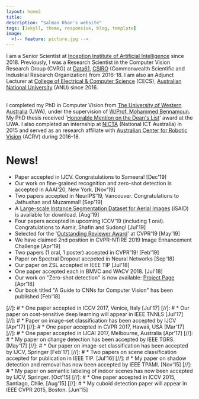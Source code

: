 ```yaml
---
layout: home2
title: 
description: "Salman Khan's website"
tags: [Jekyll, theme, responsive, blog, template]
image:
  <!-- feature: picture.jpg -->
---
```

I am a Senior Scientist at [Inception Institute of Artificial Intelligence](http://www.inceptioniai.org/) since 2018. Previously, I was a Research Scientist in the Computer Vision Research Group (CVRG) at [Data61](http://www.data61.csiro.au/), [CSIRO](http://www.csiro.au/) (Commonwealth Scientific and Industrial Research Organization) from 2016-18. I am also an Adjunct Lecturer at [College of Electrical & Computer Science](http://cecs.anu.edu.au/) (CECS), [Australian National University](https://www.anu.edu.au/) (ANU) since 2016.<br><br>


I completed my PhD in Computer Vision from [The University of Western Australia](https://www.uwa.edu.au/) (UWA), under the supervision of [W/Prof. Mohammed Bennamoun](https://scholar.google.ae/citations?user=ylX5MEAAAAAJ&hl=en). My PhD thesis received `[Honorable Mention on the Dean's List](http://www.postgraduate.uwa.edu.au/students/funding/prizes/board-of-the-graduate-research-school-deans-list)' award at the UWA. I also completed an internship at [NICTA](https://en.wikipedia.org/wiki/NICTA) (National ICT Australia) in 2015 and served as an research affiliate with [Australian Center for Robotic Vision](https://www.roboticvision.org/) (ACRV) during 2016-18.

# News!

* Paper accepted in IJCV. Congratulations to Sameera! [Dec'19]
* Our work on fine-grained recognition and zero-shot detection is accepted in AAAI'20, New York. [Nov'19] 
* Two papers accepted in NeurIPS'19, Vancouver. Congratulations to Jathushan and Muzammal! [Sep'19]
* A [Large-scale Instance Segmentation Dataset for Aerial Images](https://captain-whu.github.io/iSAID/index.html) (iSAID) is available for download. [Aug'19]
* Four papers accepted in upcoming ICCV'19 (including 1 oral). Congratulations to Aamir, Shafin and Sudong! [Jul'19]
* Selected for the '[Outstanding Reviewer Award](http://cvpr2019.thecvf.com/files/CVPR_2019_Program_Guide.pdf)' at CVPR'19 [May'19]
* We have claimed 2nd position in CVPR-NTIRE 2019 Image Enhancement Challenge [Apr'19]
* Two papers (1 oral, 1 poster) accepted in CVPR'19! [Feb'19]
* Paper on Spectral Dropout accpeted in Neural Networks [Sep'18]
* Our paper on ZSL accepted in IEEE TIP [Jul'18]
* One paper accepted each in BMVC and WACV 2018. [Jul'18]
* Our work on "Zero-shot detection" is now available: [Project Page](https://salman-h-khan.github.io/ProjectPages/ZSD_Arxiv18) [Apr'18]
* Our book titled "A Guide to CNNs for Computer Vision" has been published [Feb'18]

[//]: # * One paper accepted in ICCV 2017, Venice, Italy [Jul'17]
[//]: # * Our paper on cost-sensitive deep learning will appear in IEEE TNNLS [Jul'17]
[//]: # * Paper on image-set classification has been accepted by IJCV [Apr'17]
[//]: # * One paper accepted in CVPR 2017, Hawaii, USA [Mar'17]
[//]: # * One paper accepted in IJCAI 2017, Melbourne, Australia [Apr'17]
[//]: # * My paper on change detection has been accepted by IEEE TGRS. [May'17]
[//]: # * Our paper on image-set classification has been accepted by IJCV, Springer [Feb'17]
[//]: # * Two papers on scene classification accepted for publication in IEEE TIP. [Jul'16]
[//]: # * My paper on shadow detection and removal has now been accepted by IEEE TPAMI. [Nov'15]
[//]: # * My paper on semantic labeling of indoor scenes has now been accepted by IJCV, Springer. [Oct'15]
[//]: # * One paper accepted in ICCV 2015, Santiago, Chile. [Aug'15]
[//]: # * My cuboid detection paper will appear in IEEE CVPR 2015, Boston. [Jun'15]
